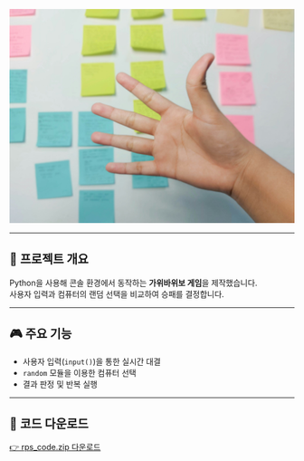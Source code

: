 <!-- ---
title: "가위바위보"
date: 2024-06-07
summary: "React와 TMDB API를 활용한 영화 스트리밍 사이트 클론입니다."
tags:
  - React
  - JavaScript
  - Web
image:
  filename: "uploads/netflix-clone.jpg"
  focal_point: "top"
  preview_only: false
--- -->

![가위바위보 게임 실행 화면](rps.jpg)

---

## 🧩 프로젝트 개요
Python을 사용해 콘솔 환경에서 동작하는 **가위바위보 게임**을 제작했습니다.  
사용자 입력과 컴퓨터의 랜덤 선택을 비교하여 승패를 결정합니다.

---

## 🎮 주요 기능
- 사용자 입력(`input()`)을 통한 실시간 대결  
- `random` 모듈을 이용한 컴퓨터 선택  
- 결과 판정 및 반복 실행  

---

## 💾 코드 다운로드
[👉 rps_code.zip 다운로드](rps_code.zip)


